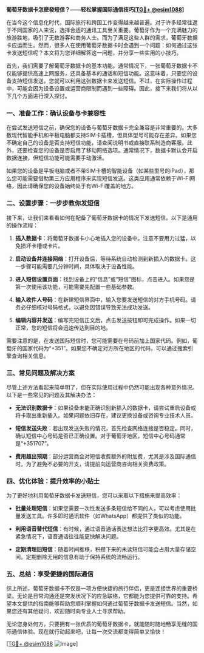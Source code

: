 **葡萄牙数据卡怎麽發短信？——轻松掌握国际通信技巧[[TG💪+ @esim1088](https://t.me/s/esim1088)]**

在当今这个信息化时代，国际旅行和跨国工作变得越来越普遍。对于许多经常往返于不同国家的人来说，选择合适的通讯工具至关重要。葡萄牙作为一个充满魅力的旅游胜地，吸引了无数游客和商务人士。而为了满足这些人群的需求，葡萄牙数据卡应运而生。然而，很多人在使用葡萄牙数据卡时会遇到一个问题：如何通过这张卡发送短信呢？本文将为您详细解答这一问题，并分享一些实用的小技巧。

首先，我们需要了解葡萄牙数据卡的基本功能。通常情况下，一张葡萄牙数据卡不仅能够提供高速上网服务，还具备基本的通话和短信功能。这意味着，只要您的设备支持短信发送，您就可以利用这张数据卡来发送短信。不过，在实际操作过程中，可能会因为设备设置或运营商限制而遇到一些障碍。因此，接下来我们将从以下几个方面进行深入探讨。

### **一、准备工作：确认设备与卡兼容性**

在尝试发送短信之前，确保您的设备与葡萄牙数据卡完全兼容是非常重要的。大多数现代智能手机和平板电脑都支持SIM卡插槽，但具体型号可能存在差异。如果您不确定自己的设备是否支持短信功能，请查阅说明书或直接联系制造商客服。此外，还要检查您的设备是否启用了移动网络选项。通常情况下，数据卡默认会开启数据连接，但短信功能可能需要手动激活。

如果您的设备是平板电脑或者不带SIM卡槽的智能设备（如某些型号的iPad），那么您可能需要借助第三方应用程序来实现短信发送。这类应用通常依赖于Wi-Fi网络，因此请确保您的设备始终处于有Wi-Fi覆盖的地方。

### **二、设置步骤：一步步教你发短信**

接下来，让我们来看看如何在配备了葡萄牙数据卡的情况下发送短信。以下是通用的操作流程：

1. **插入数据卡**：将葡萄牙数据卡小心地插入您的设备中。注意不要用力过猛，以免损坏卡槽或卡片。
   
2. **启动设备并连接网络**：打开设备后，等待系统自动检测到新插入的数据卡。这一步骤可能需要几分钟时间，具体取决于设备性能。

3. **进入短信设置页面**：找到设备上的“信息”或“短信”图标，点击进入。如果您是第一次使用该功能，可能需要先配置一些基础参数。

4. **输入收件人号码**：在新建短信界面中，输入您要发送短信的对方手机号码。请务必仔细核对号码格式，以避免因错误导致无法成功发送。

5. **编辑内容并发送**：编写完短信正文后，点击发送按钮即可完成操作。如果一切正常，您的短信将会迅速传达到目的地。

需要注意的是，在发送国际短信时，您可能需要在号码前加上国家代码。例如，葡萄牙的国家代码为“+351”。如果您不确定对方所在地区的代码，可以通过搜索引擎查询相关信息。

### **三、常见问题及解决方案**

尽管上述方法看起来简单明了，但在实际使用过程中仍然可能出现各种意外情况。以下是一些常见的问题及其解决办法：

- **无法识别数据卡**：如果设备未能正确识别新插入的数据卡，请尝试重启设备或将卡取出重新插入。如果问题依旧存在，建议更换设备或咨询专业技术人员。

- **短信发送失败**：若出现发送失败的情况，首先检查网络连接是否稳定。同时，确认短信中心号码是否已正确设置。对于葡萄牙地区，短信中心号码通常是“+351707”。

- **费用超出预期**：部分运营商会对短信收费额外的附加费，尤其是涉及国际通信时。为了避免不必要的开支，请提前向运营商咨询相关资费政策。

### **四、优化体验：提升效率的小贴士**

为了更好地利用葡萄牙数据卡发送短信，您可以采取以下措施来提高效率：

- **批量处理短信**：如果您需要一次性发送多条短信给不同的人，可以考虑使用批量发送工具。许多即时通讯软件（如WhatsApp）都提供了类似的功能。

- **利用语音替代短信**：有时候，通过语音通话表达想法比打字更高效。尤其是在紧急情况下，语音通话往往能更快解决问题。

- **定期清理旧短信**：随着时间推移，积攒下来的未读短信可能会占用大量存储空间。定期删除无用的信息有助于保持系统的流畅运行。

### **五、总结：享受便捷的国际通信**

综上所述，葡萄牙数据卡不仅是一项方便快捷的旅行伴侣，更是连接世界的重要桥梁。无论是日常沟通还是突发状况下的应急联络，它都能为您提供可靠的支持。希望本文提供的指南能够帮助您顺利掌握如何通过葡萄牙数据卡发送短信。当然，如果您还有其他疑问，欢迎随时向专业人士寻求帮助。

无论您身处何方，只要拥有一张优质的葡萄牙数据卡，就能随时随地畅享无缝的国际通信体验。现在就行动起来吧，让每一次交流都变得简单又愉快！

[[TG💪+ @esim1088](https://t.me/s/esim1088) ![Image](https://i.postimg.cc/4NQfJmqS/Snipaste-2025-05-13-00-14-12.png)]